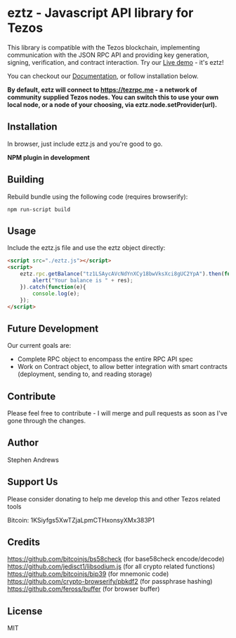 # eztz - Javascript API library for Tezos
This library is compatible with the Tezos blockchain, implementing communication with the JSON RPC API and providing key generation, signing, verification, and contract interaction. Try our [Live demo](https://stephenandrews.github.io/eztz/) - it's eztz!

You can checkout our [Documentation](https://github.com/stephenandrews/eztz/wiki/Documentation), or follow installation below.

**By default, eztz will connect to https://tezrpc.me - a network of community supplied Tezos nodes. You can switch this to use your own local node, or a node of your choosing, via eztz.node.setProvider(url).**

## Installation
In browser, just include eztz.js and you're good to go.

**NPM plugin in development**

## Building
Rebuild bundle using the following code (requires browserify):

```
npm run-script build
```

## Usage
Include the eztz.js file and use the eztz object directly:
```html
<script src="./eztz.js"></script>
<script>
    eztz.rpc.getBalance("tz1LSAycAVcNdYnXCy18bwVksXci8gUC2YpA").then(function(res){
        alert("Your balance is " + res);
    }).catch(function(e){
        console.log(e);
    });
</script>
```

## Future Development
Our current goals are:
* Complete RPC object to encompass the entire RPC API spec
* Work on Contract object, to allow better integration with smart contracts (deployment, sending to, and reading storage)

## Contribute
Please feel free to contribute - I will merge and pull requests as soon as I've gone through the changes.

## Author
Stephen Andrews

## Support Us
Please consider donating to help me develop this and other Tezos related tools

Bitcoin: 1KSiyfgs5XwTZjaLpmCTHxonsyXMx383P1

## Credits
https://github.com/bitcoinjs/bs58check (for base58check encode/decode)  
https://github.com/jedisct1/libsodium.js (for all crypto related functions)  
https://github.com/bitcoinjs/bip39 (for mnemonic code)  
https://github.com/crypto-browserify/pbkdf2 (for passphrase hashing)  
https://github.com/feross/buffer (for browser buffer)

## License
MIT

